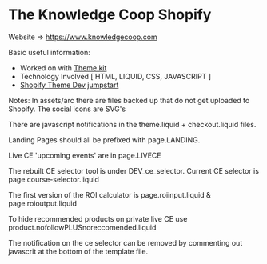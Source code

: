# The Knowledge Coop Shopify
Website => https://www.knowledgecoop.com


Basic useful information:

 * Worked on with [Theme kit](https://shopify.github.io/themekit/)
 * Technology Involved [ HTML, LIQUID, CSS, JAVASCRIPT ]
 * [Shopify Theme Dev jumpstart](https://webdesign.tutsplus.com/series/learn-how-to-build-themes-for-shopify--cms-534)

Notes:
In assets/arc there are files backed up that do not get uploaded to Shopify.
The social icons are SVG's

There are javascript notifications in the theme.liquid + checkout.liquid files.

Landing Pages should all be prefixed with page.LANDING.

Live CE 'upcoming events' are in page.LIVECE

The rebuilt CE selector tool is under DEV_ce_selector. Current CE selector is page.course-selector.liquid

The first version of the ROI calculator is page.roiinput.liquid  & page.roioutput.liquid

To hide recommended products on private live CE use product.nofollowPLUSnoreccomended.liquid

The notification on the ce selector can be removed by commenting out javascrit at the bottom of the template file. 
